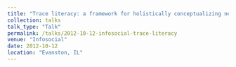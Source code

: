 ```yaml
---
title: "Trace literacy: a framework for holistically conceptualizing newcomer socialization in socio-technical systems"
collection: talks
talk_type: "Talk"
permalink: /talks/2012-10-12-infosocial-trace-literacy
venue: "Infosocial"
date: 2012-10-12
location: "Evanston, IL"
---
```

